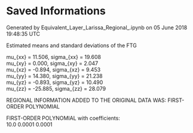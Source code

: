 # Saved Informations 


Generated by Equivalent_Layer_Larissa_Regional_.ipynb on 05 June 2018 19:48:35 UTC



 Estimated means and standard deviations of the FTG 

mu_{xx} =  11.506,     sigma_{xx} =  19.608   
 mu_{xy} =  0.000,     sigma_{xy} =  2.047   
 mu_{xz} =  -0.894,     sigma_{xz} =  9.453   
 mu_{yy} =  14.380,     sigma_{yy} =  21.238   
 mu_{yz} =  -0.893,     sigma_{yz} =  10.490   
 mu_{zz} =  -25.885,     sigma_{zz} =  28.079   
 
REGIONAL INFORMATION ADDED TO THE ORIGINAL DATA WAS: 
 FIRST-ORDER POLYNOMIAL 

FIRST-ORDER POLYNOMIAL with coefficients:   
10.0
0.0001
0.0001

